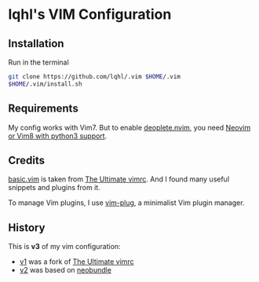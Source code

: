 lqhl's VIM Configuration
========================

Installation
------------

Run in the terminal

```bash
git clone https://github.com/lqhl/.vim $HOME/.vim
$HOME/.vim/install.sh
```


Requirements
------------

My config works with Vim7. But to enable [deoplete.nvim](https://github.com/Shougo/deoplete.nvim),
you need [Neovim or Vim8 with python3 support](https://github.com/Shougo/deoplete.nvim/#requirements).


Credits
-------

[basic.vim](./vimrcs/basic.vim) is taken from [The Ultimate vimrc](https://github.com/amix/vimrc).
And I found many useful snippets and plugins from it.

To manage Vim plugins, I use [vim-plug](https://github.com/junegunn/vim-plug), a minimalist Vim plugin manager.


History
-------

This is **v3** of my vim configuration:

- [v1](https://github.com/lqhl/vimrc) was a fork of [The Ultimate vimrc](https://github.com/amix/vimrc)
- [v2](https://github.com/lqhl/.vim/tree/v2) was based on [neobundle](https://github.com/Shougo/neobundle.vim)
